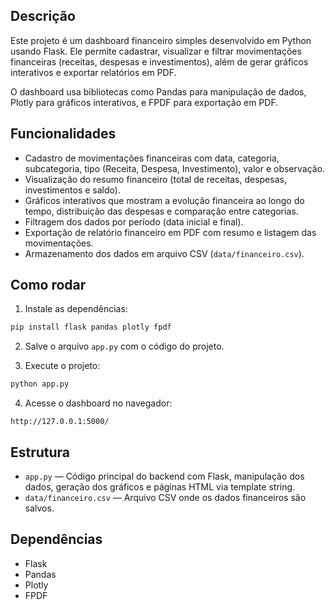 ## Descrição

Este projeto é um dashboard financeiro simples desenvolvido em Python usando Flask. Ele permite cadastrar, visualizar e filtrar movimentações financeiras (receitas, despesas e investimentos), além de gerar gráficos interativos e exportar relatórios em PDF.

O dashboard usa bibliotecas como Pandas para manipulação de dados, Plotly para gráficos interativos, e FPDF para exportação em PDF.

## Funcionalidades

- Cadastro de movimentações financeiras com data, categoria, subcategoria, tipo (Receita, Despesa, Investimento), valor e observação.
- Visualização do resumo financeiro (total de receitas, despesas, investimentos e saldo).
- Gráficos interativos que mostram a evolução financeira ao longo do tempo, distribuição das despesas e comparação entre categorias.
- Filtragem dos dados por período (data inicial e final).
- Exportação de relatório financeiro em PDF com resumo e listagem das movimentações.
- Armazenamento dos dados em arquivo CSV (`data/financeiro.csv`).

## Como rodar

1. Instale as dependências:

```bash
pip install flask pandas plotly fpdf
```

2. Salve o arquivo `app.py` com o código do projeto.

3. Execute o projeto:

```bash
python app.py
```

4. Acesse o dashboard no navegador:

```
http://127.0.0.1:5000/
```

## Estrutura

- `app.py` — Código principal do backend com Flask, manipulação dos dados, geração dos gráficos e páginas HTML via template string.
- `data/financeiro.csv` — Arquivo CSV onde os dados financeiros são salvos.

## Dependências

- Flask
- Pandas
- Plotly
- FPDF



